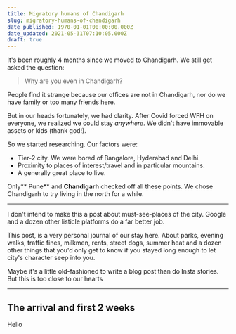 ```yaml
---
title: Migratory humans of Chandigarh
slug: migratory-humans-of-chandigarh
date_published: 1970-01-01T00:00:00.000Z
date_updated: 2021-05-31T07:10:05.000Z
draft: true
---
```


It's been roughly 4 months since we moved to Chandigarh. We still get asked the question:

> Why are you even in Chandigarh?

People find it strange because our offices are not in Chandigarh, nor do we have family or too many friends here.

But in our heads fortunately, we had clarity. After Covid forced WFH on everyone, we realized we could stay *anywhere*. We didn't have immovable assets or kids (thank god!). 

So we started researching. Our factors were:

- Tier-2 city. We were bored of Bangalore, Hyderabad and Delhi.
- Proximity to places of interest/travel and in particular mountains.
- A generally great place to live.

Only** Pune** and **Chandigarh** checked off all these points. We chose Chandigarh to try living in the north for a while.

---

I don't intend to make this a post about must-see-places of the city. Google and a dozen other listicle platforms do a far better job.

This post, is a very personal journal of our stay here. About parks, evening walks, traffic fines, milkmen, rents, street dogs, summer heat and a dozen other things that you'd only get to know if you stayed long enough to let city's character seep into you.

Maybe it's a little old-fashioned to write a blog post than do Insta stories. But this is too close to our hearts 

---

## The arrival and first 2 weeks

Hello
